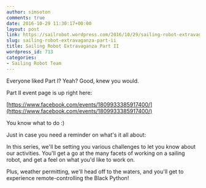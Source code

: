 ```yaml
---
author: simsoton
comments: true
date: 2016-10-29 11:30:17+00:00
layout: post
link: https://sailrobot.wordpress.com/2016/10/29/sailing-robot-extravaganza-part-ii/
slug: sailing-robot-extravaganza-part-ii
title: Sailing Robot Extravaganza Part II
wordpress_id: 713
categories:
- Sailing Robot Team
---
```





Everyone liked Part I? Yeah? Good, knew you would.










Part II event page is up right here:




[https://www.facebook.com/events/1809933385917400/](https://www.facebook.com/events/1809933385917400/)







You know what to do :)







Just in case you need a reminder on what's it all about:




In this series, we'll be setting you various challenges to let you know about our activities. You'll get a go at the many facets of working on a sailing robot, and get a feel on what you'd like to work on.










Plus, weather permitting, we'll head off to the waters, and you'll get to experience remote-controlling the Black Python!



